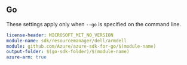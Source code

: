 ## Go

These settings apply only when `--go` is specified on the command line.

```yaml $(go) && $(track2)
license-header: MICROSOFT_MIT_NO_VERSION
module-name: sdk/resourcemanager/dell/armdell
module: github.com/Azure/azure-sdk-for-go/$(module-name)
output-folder: $(go-sdk-folder)/$(module-name)
azure-arm: true
```
